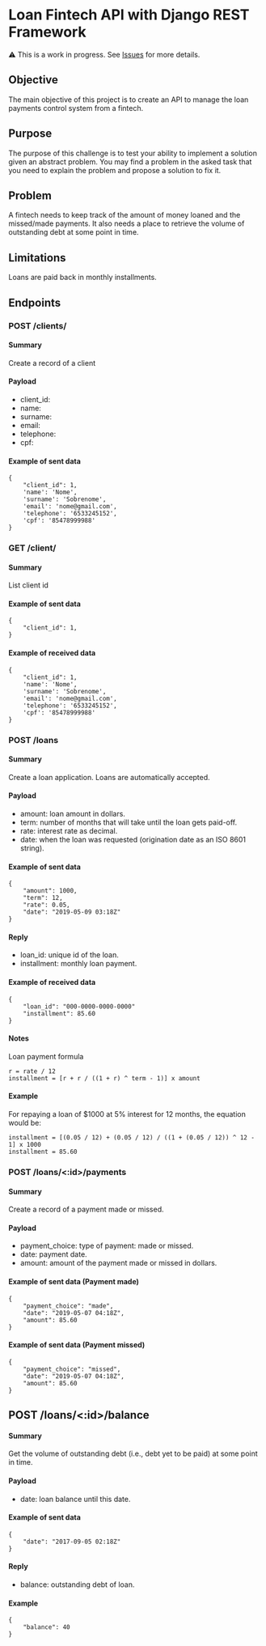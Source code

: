 # Loan Fintech API with Django REST Framework
 
  ⚠️️️️ This is a work in progress. See [Issues](https://github.com/leogregianin/loan-fintech-api/issues) for more details.
  

## Objective
The main objective of this project is to create an API to manage the loan payments control system from a fintech.

## Purpose
The purpose of this challenge is to test your ability to implement a solution given an abstract problem. You may find a problem in the asked task that you need to explain the problem and propose a solution to fix it. 

## Problem
A fintech needs to keep track of the amount of money loaned and the missed/made payments. It also needs a place to retrieve the volume of outstanding debt at some point in time.

## Limitations
Loans are paid back in monthly installments.

## Endpoints

### POST /clients/

#### Summary

Create a record of a client

#### Payload

 - client_id: 
 - name: 
 - surname: 
 - email: 
 - telephone: 
 - cpf: 

#### Example of sent data

    {
        "client_id": 1,
        'name': 'Nome',
        'surname': 'Sobrenome',
        'email': 'nome@gmail.com',
        'telephone': '6533245152',
        'cpf': '85478999988'
    }


### GET /client/<id>

#### Summary

List client id 

#### Example of sent data

    {
        "client_id": 1,
    }

#### Example of received data

    {
        "client_id": 1,
        'name': 'Nome',
        'surname': 'Sobrenome',
        'email': 'nome@gmail.com',
        'telephone': '6533245152',
        'cpf': '85478999988'
    }


### POST /loans

#### Summary

Create a loan application. Loans are automatically accepted.

#### Payload

- amount: loan amount in dollars.
- term: number of months that will take until the loan gets paid-off.
- rate: interest rate as decimal.
- date: when the loan was requested (origination date as an ISO 8601 string).

#### Example of sent data

    {
        "amount": 1000,
        "term": 12,
        "rate": 0.05,
        "date": "2019-05-09 03:18Z"
    }

#### Reply

- loan_id: unique id of the loan. 
- installment: monthly loan payment.

#### Example of received data

    {
        "loan_id": "000-0000-0000-0000"
        "installment": 85.60
    }

#### Notes

Loan payment formula

    r = rate / 12
    installment = [r + r / ((1 + r) ^ term - 1)] x amount

#### Example

For repaying a loan of $1000 at 5% interest for 12 months, the equation would be:

    installment = [(0.05 / 12) + (0.05 / 12) / ((1 + (0.05 / 12)) ^ 12 - 1] x 1000
    installment = 85.60

### POST /loans/<:id>/payments

#### Summary

Create a record of a payment made or missed.

#### Payload

- payment_choice: type of payment: made or missed.
- date: payment date.
- amount: amount of the payment made or missed in dollars.
    
#### Example of sent data (Payment made)

    {
        "payment_choice": "made",
        "date": "2019-05-07 04:18Z",
        "amount": 85.60
    }

#### Example of sent data (Payment missed)

    {
        "payment_choice": "missed",
        "date": "2019-05-07 04:18Z",
        "amount": 85.60
    }

## POST /loans/<:id>/balance

#### Summary

Get the volume of outstanding debt (i.e., debt yet to be paid) at some point in time.

#### Payload

- date: loan balance until this date.

#### Example of sent data

    {
        "date": "2017-09-05 02:18Z"
    }

#### Reply

- balance: outstanding debt of loan.

#### Example

    {
        "balance": 40
    }
